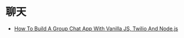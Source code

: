 # 聊天

- [How To Build A Group Chat App With Vanilla JS, Twilio And Node.js](https://www.smashingmagazine.com/2022/06/build-group-chat-app-vanillajs-twilio-nodejs/)
